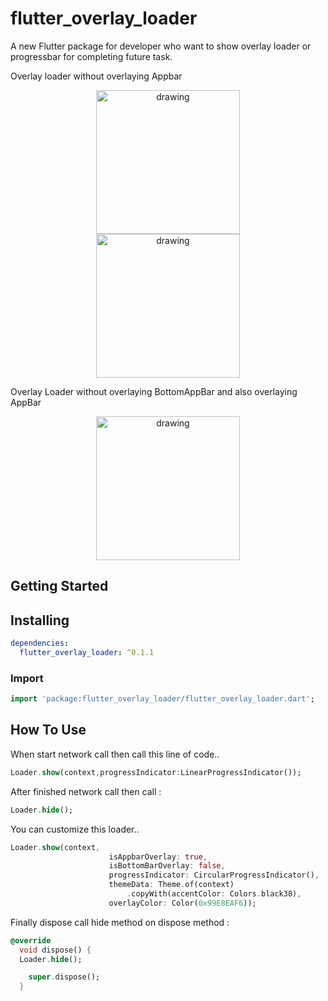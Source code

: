
# flutter_overlay_loader

A new Flutter package for developer who want to show overlay loader or progressbar for completing future task.

Overlay loader without overlaying Appbar
<p align="center">
<img src="https://user-images.githubusercontent.com/21147796/111874514-e9405b80-89bf-11eb-9508-3ad1b66ac3ef.jpg" alt="drawing" width="230px" hspace="30"/>  <img src="https://user-images.githubusercontent.com/21147796/111874551-0f65fb80-89c0-11eb-851e-92c88872ac16.jpg" alt="drawing" width="230px"/> 
</p>

Overlay Loader without overlaying BottomAppBar and also overlaying AppBar
<p align="center">
<img src="https://user-images.githubusercontent.com/21147796/111874514-e9405b80-89bf-11eb-9508-3ad1b66ac3ef.jpg" alt="drawing" width="230px" hspace="30"/> 
</p>

## Getting Started

##  Installing

```yaml
dependencies:
  flutter_overlay_loader: ^0.1.1
```

###  Import

```dart
import 'package:flutter_overlay_loader/flutter_overlay_loader.dart';
```

##  How To Use
When start network call then call this line of code..
```dart
Loader.show(context,progressIndicator:LinearProgressIndicator());
```
After finished network call then call :
```dart
Loader.hide();
```


You can customize this loader..
```dart
Loader.show(context,
                      isAppbarOverlay: true,
                      isBottomBarOverlay: false,
                      progressIndicator: CircularProgressIndicator(),
                      themeData: Theme.of(context)
                          .copyWith(accentColor: Colors.black38),
                      overlayColor: Color(0x99E8EAF6));

```

Finally dispose call hide method on dispose method :

```dart
@override
  void dispose() {
  Loader.hide();

    super.dispose();
  }
```

